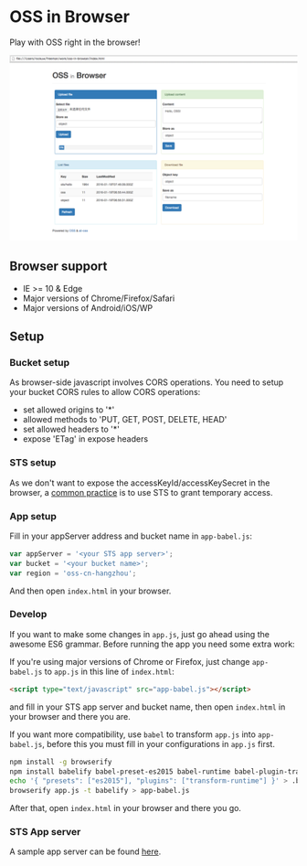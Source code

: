 # OSS in Browser

Play with OSS right in the browser!

![Demo](screenshot.png?raw=true "OSS in Browser")

## Browser support

- IE >= 10 & Edge
- Major versions of Chrome/Firefox/Safari
- Major versions of Android/iOS/WP

## Setup

### Bucket setup

As browser-side javascript involves CORS operations. You need to setup
your bucket CORS rules to allow CORS operations:

- set allowed origins to '*'
- allowed methods to 'PUT, GET, POST, DELETE, HEAD'
- set allowed headers to '*'
- expose 'ETag' in expose headers

### STS setup

As we don't want to expose the accessKeyId/accessKeySecret in the
browser, a [common practice][oss-sts] is to use STS to grant temporary
access.

### App setup

Fill in your appServer address and bucket name in `app-babel.js`:

```js
var appServer = '<your STS app server>';
var bucket = '<your bucket name>';
var region = 'oss-cn-hangzhou';
```

And then open `index.html` in your browser.

### Develop

If you want to make some changes in `app.js`, just go ahead using the
awesome ES6 grammar. Before running the app you need some extra work:

If you're using major versions of Chrome or Firefox, just change
`app-babel.js` to `app.js` in this line of `index.html`:

```html
<script type="text/javascript" src="app-babel.js"></script>
```

and fill in your STS app server and bucket name, then open
`index.html` in your browser and there you are.

If you want more compatibility, use `babel` to transform `app.js` into
`app-babel.js`, before this you must fill in your configurations in
`app.js` first.

```bash
npm install -g browserify
npm install babelify babel-preset-es2015 babel-runtime babel-plugin-transform-runtime
echo '{ "presets": ["es2015"], "plugins": ["transform-runtime"] }' > .babelrc
browserify app.js -t babelify > app-babel.js
```

After that, open `index.html` in your browser and there you go.

### STS App server

A sample app server can be found [here][node-sts-app-server].


[node-sts-app-server]: https://github.com/rockuw/node-sts-app-server
[oss-sts]: https://help.aliyun.com/document_detail/oss/practice/ram_guide.html
